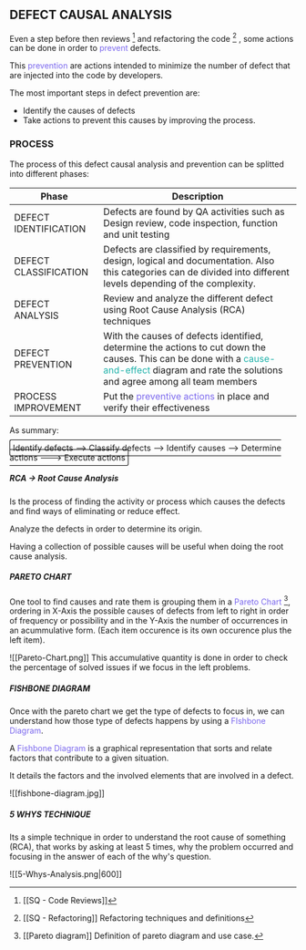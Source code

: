 
## DEFECT CAUSAL ANALYSIS 

Even a step before then reviews [^1] and refactoring the code [^2] , some actions can be done in order to <span style="color:MediumSlateBlue;">prevent</span> defects. 

This <span style="color:MediumSlateBlue;">prevention</span> are actions intended to minimize the number of defect that are injected into the code by developers. 


The most important steps in defect prevention are: 

* Identify the causes of defects 
* Take actions to prevent this causes by improving the process. 

### PROCESS

The process of this defect causal analysis and prevention can be splitted into different phases: 

| Phase                 | Description                                                                                                                                                                                                                             |
| --------------------- | --------------------------------------------------------------------------------------------------------------------------------------------------------------------------------------------------------------------------------------- |
| DEFECT IDENTIFICATION | Defects are found by QA activities such as Design review, code inspection, function and unit testing                                                                                                                                    |
| DEFECT CLASSIFICATION | Defects are classified by requirements, design, logical and documentation. Also this categories can de divided into different levels depending of the complexity.                                                                       |
| DEFECT ANALYSIS       | Review and analyze the different defect using Root Cause Analysis (RCA) techniques                                                                                                                                                      |
| DEFECT PREVENTION     | With the causes of defects identified, determine the actions to cut down the causes. This can be done with a <span style="color:LightSeaGreen;">cause-and-effect</span> diagram and rate the solutions and agree among all team members |
| PROCESS IMPROVEMENT   | Put the <span style="color:MediumSlateBlue;">preventive actions</span> in place and verify their effectiveness                                                                                                                          |

As summary:

<span style="font-size: 0.9rem; 
	  padding: 0.3rem;
	   border: 1px solid black;
	   border-radius: 0.2rem;">
	Identify defects --> Classify defects --> Identify causes --> Determine actions ---> Execute actions
</span>

##### RCA -> Root Cause Analysis 

Is the process of finding the activity or process which causes the defects and find ways of eliminating or reduce effect. 

Analyze the defects in order to determine its origin. 

Having a collection of possible causes will be useful when doing the root cause analysis. 

##### PARETO CHART

One tool to find causes and rate them is grouping them in a <span style="color:MediumSlateBlue;">Pareto Chart</span> [^3], ordering in X-Axis the possible causes of defects from left to right in order of frequency or possibility and in the Y-Axis the number of occurrences in an acummulative form. (Each item occurence is its own occurence plus the left item). 

![[Pareto-Chart.png]]
This accumulative quantity is done in order to check the percentage of solved issues if we focus in the left problems. 

##### FISHBONE DIAGRAM

Once with the pareto chart we get the type of defects to focus in, we can understand how those type of defects happens by using a <span style="color:MediumSlateBlue;">FIshbone Diagram</span>. 

A <span style="color:MediumSlateBlue;">Fishbone Diagram</span> is a graphical representation that sorts and relate factors that contribute to a given situation. 

It details the factors and the involved elements that are involved in a defect. 

![[fishbone-diagram.jpg]]
##### 5 WHYS TECHNIQUE

Its a simple technique in order to understand the root cause of something (RCA), that works by asking at least 5 times, why the problem occurred and focusing in the answer of each of the why's question. 

![[5-Whys-Analysis.png|600]]



[^1]: [[SQ - Code Reviews]]
[^2]:  [[SQ - Refactoring]] Refactoring techniques and definitions
[^3]: [[Pareto diagram]] Definition of pareto diagram and use case. 



